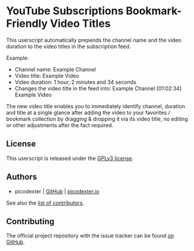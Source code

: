 # YouTube Subscriptions Bookmark-Friendly Video Titles

This userscript automatically prepends the channel name and the video duration to the video titles in the subscription
feed.

Example:

*   Channel name: Example Channel
*   Video title: Example Video
*   Video duration: 1 hour, 2 minutes and 34 seconds
*   Changes the video title in the feed into: Example Channel [01:02:34] Example Video

The new video title enables you to immediately identify channel, duration and title at a single glance after adding
the video to your favorites / bookmark collection by dragging & dropping it via its video title, no editing or other
adjustments after the fact required.

## License

This userscript is released under the [GPLv3 license](LICENSE).

## Authors

*   picodexter | [GitHub](https://github.com/picodexter) | [picodexter.io](https://picodexter.io/)

See also the
[list of contributors](https://github.com/picodexter/youtube-subscriptions-bookmark-friendly-video-titles/contributors).

## Contributing

The official project repository with the issue tracker can be found
[on GitHub](https://github.com/picodexter/youtube-subscriptions-bookmark-friendly-video-titles).
